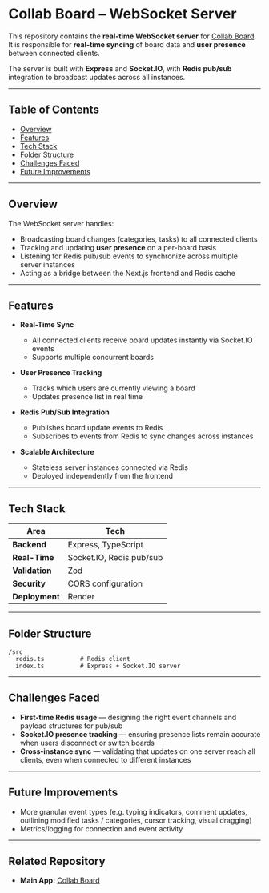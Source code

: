 # Collab Board – WebSocket Server

This repository contains the **real-time WebSocket server** for [Collab Board](https://github.com/milljo3/collab-board).
It is responsible for **real-time syncing** of board data and **user presence** between connected clients.

The server is built with **Express** and **Socket.IO**, with **Redis pub/sub** integration to broadcast updates across all instances.

---

## Table of Contents

* [Overview](#overview)
* [Features](#features)
* [Tech Stack](#tech-stack)
* [Folder Structure](#folder-structure)
* [Challenges Faced](#challenges-faced)
* [Future Improvements](#future-improvements)

---

## Overview

The WebSocket server handles:

* Broadcasting board changes (categories, tasks) to all connected clients
* Tracking and updating **user presence** on a per-board basis
* Listening for Redis pub/sub events to synchronize across multiple server instances
* Acting as a bridge between the Next.js frontend and Redis cache

---

## Features

* **Real-Time Sync**

  * All connected clients receive board updates instantly via Socket.IO events
  * Supports multiple concurrent boards
* **User Presence Tracking**

  * Tracks which users are currently viewing a board
  * Updates presence list in real time
* **Redis Pub/Sub Integration**

  * Publishes board update events to Redis
  * Subscribes to events from Redis to sync changes across instances
* **Scalable Architecture**

  * Stateless server instances connected via Redis
  * Deployed independently from the frontend

---

## Tech Stack

| Area           | Tech                     |
| -------------- | ------------------------ |
| **Backend**    | Express, TypeScript      |
| **Real-Time**  | Socket.IO, Redis pub/sub |
| **Validation** | Zod                      |
| **Security**   | CORS configuration       |
| **Deployment** | Render                   |

---

## Folder Structure

```
/src
  redis.ts          # Redis client
  index.ts          # Express + Socket.IO server
```

---

## Challenges Faced

* **First-time Redis usage** — designing the right event channels and payload structures for pub/sub
* **Socket.IO presence tracking** — ensuring presence lists remain accurate when users disconnect or switch boards
* **Cross-instance sync** — validating that updates on one server reach all clients, even when connected to different instances

---

## Future Improvements

* More granular event types (e.g. typing indicators, comment updates, outlining modified tasks / categories, cursor tracking, visual dragging)
* Metrics/logging for connection and event activity

---

## Related Repository

* **Main App:** [Collab Board](https://github.com/milljo3/collab-board)
